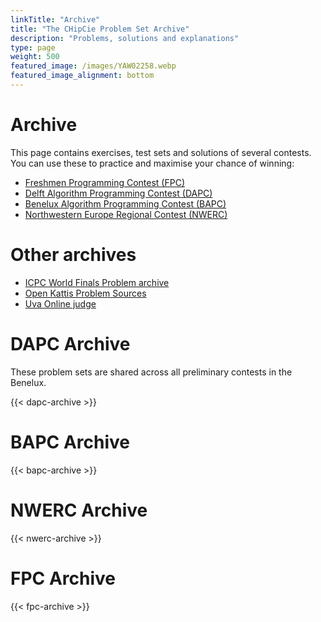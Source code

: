 ```yaml
---
linkTitle: "Archive"
title: "The CHipCie Problem Set Archive"
description: "Problems, solutions and explanations"
type: page
weight: 500
featured_image: /images/YAW02258.webp
featured_image_alignment: bottom
---
```

# Archive
This page contains exercises, test sets and solutions of several contests. You can use these to practice and maximise your chance of winning:

 * [Freshmen Programming Contest (FPC)](/archive/fpc)
 * [Delft Algorithm Programming Contest (DAPC)](/archive/dapc)
 * [Benelux Algorithm Programming Contest (BAPC)](/archive/bapc)
 * [Northwestern Europe Regional Contest (NWERC)](/archive/nwerc)

# Other archives
 * [ICPC World Finals Problem archive](https://icpc.global/worldfinals/problems)
 * [Open Kattis Problem Sources](https://open.kattis.com/problem-sources)
 * [Uva Online judge](https://onlinejudge.org/)

# DAPC Archive
These problem sets are shared across all preliminary contests in the Benelux.

{{< dapc-archive >}}

# BAPC Archive
{{< bapc-archive >}}

# NWERC Archive
{{< nwerc-archive >}}

# FPC Archive
{{< fpc-archive >}}
